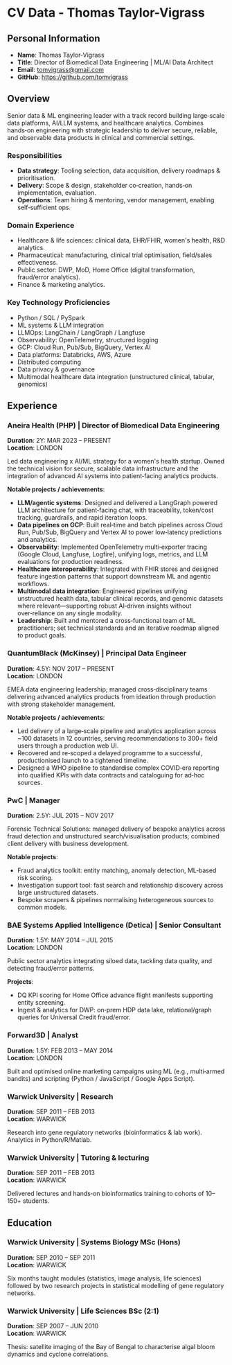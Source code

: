 # CV Data - Thomas Taylor-Vigrass

## Personal Information
- **Name**: Thomas Taylor‑Vigrass
- **Title**: Director of Biomedical Data Engineering | ML/AI Data Architect
- **Email**: tomvigrass@gmail.com
- **GitHub**: https://github.com/tomvigrass

## Overview
Senior data & ML engineering leader with a track record building large‑scale data platforms, AI/LLM systems, and healthcare analytics. Combines hands‑on engineering with strategic leadership to deliver secure, reliable, and observable data products in clinical and commercial settings.

### Responsibilities
- **Data strategy**: Tooling selection, data acquisition, delivery roadmaps & prioritisation.
- **Delivery**: Scope & design, stakeholder co‑creation, hands‑on implementation, evaluation.
- **Operations**: Team hiring & mentoring, vendor management, enabling self‑sufficient ops.

### Domain Experience
- Healthcare & life sciences: clinical data, EHR/FHIR, women's health, R&D analytics.
- Pharmaceutical: manufacturing, clinical trial optimisation, field/sales effectiveness.
- Public sector: DWP, MoD, Home Office (digital transformation, fraud/error analytics).
- Finance & marketing analytics.

### Key Technology Proficiencies
- Python / SQL / PySpark
- ML systems & LLM integration
- LLMOps: LangChain / LangGraph / Langfuse
- Observability: OpenTelemetry, structured logging
- GCP: Cloud Run, Pub/Sub, BigQuery, Vertex AI
- Data platforms: Databricks, AWS, Azure
- Distributed computing
- Data privacy & governance
- Multimodal healthcare data integration (unstructured clinical, tabular, genomics)

## Experience

### Aneira Health (PHP) | Director of Biomedical Data Engineering
**Duration**: 2Y: MAR 2023 – PRESENT  
**Location**: LONDON

Led data engineering x AI/ML strategy for a women's health startup. Owned the technical vision for secure, scalable data infrastructure and the integration of advanced AI systems into patient‑facing analytics products.

**Notable projects / achievements**:
- **LLM/agentic systems**: Designed and delivered a LangGraph powered LLM architecture for patient‑facing chat, with traceability, token/cost tracking, guardrails, and rapid iteration loops.
- **Data pipelines on GCP**: Built real‑time and batch pipelines across Cloud Run, Pub/Sub, BigQuery and Vertex AI to power low‑latency predictions and analytics.
- **Observability**: Implemented OpenTelemetry multi‑exporter tracing (Google Cloud, Langfuse, Logfire), unifying logs, metrics, and LLM evaluations for production readiness.
- **Healthcare interoperability**: Integrated with FHIR stores and designed feature ingestion patterns that support downstream ML and agentic workflows.
- **Multimodal data integration**: Engineered pipelines unifying unstructured health data, tabular clinical records, and genomic datasets where relevant—supporting robust AI‑driven insights without over‑reliance on any single modality.
- **Leadership**: Built and mentored a cross‑functional team of ML practitioners; set technical standards and an iterative roadmap aligned to product goals.

### QuantumBlack (McKinsey) | Principal Data Engineer
**Duration**: 4.5Y: NOV 2017 – PRESENT  
**Location**: LONDON

EMEA data engineering leadership; managed cross‑disciplinary teams delivering advanced analytics products from ideation through production with strong stakeholder management.

**Notable projects / achievements**:
- Led delivery of a large‑scale pipeline and analytics application across ~100 datasets in 12 countries, serving recommendations to 300+ field users through a production web UI.
- Recovered and re‑scoped a delayed programme to a successful, productionised launch to a tightened timeline.
- Designed a WHO pipeline to standardise complex COVID‑era reporting into qualified KPIs with data contracts and cataloguing for ad‑hoc sources.

### PwC | Manager
**Duration**: 2.5Y: JUL 2015 – NOV 2017

Forensic Technical Solutions: managed delivery of bespoke analytics across fraud detection and unstructured search/visualisation products; combined client delivery with business development.

**Notable projects**:
- Fraud analytics toolkit: entity matching, anomaly detection, ML‑based risk scoring.
- Investigation support tool: fast search and relationship discovery across large unstructured datasets.
- Bespoke scrapers & pipelines normalising heterogeneous sources to common models.

### BAE Systems Applied Intelligence (Detica) | Senior Consultant
**Duration**: 1.5Y: MAY 2014 – JUL 2015  
**Location**: LONDON

Public sector analytics integrating siloed data, tackling data quality, and detecting fraud/error patterns.

**Projects**:
- DQ KPI scoring for Home Office advance flight manifests supporting entity screening.
- Ingest & analytics for DWP: on‑prem HDP data lake, relational/graph queries for Universal Credit fraud/error.

### Forward3D | Analyst
**Duration**: 1.5Y: FEB 2013 – MAY 2014  
**Location**: LONDON

Built and optimised online marketing campaigns using ML (e.g., multi‑armed bandits) and scripting (Python / JavaScript / Google Apps Script).

### Warwick University | Research
**Duration**: SEP 2011 – FEB 2013  
**Location**: WARWICK

Research into gene regulatory networks (bioinformatics & lab work). Analytics in Python/R/Matlab.

### Warwick University | Tutoring & lecturing
**Duration**: SEP 2011 – FEB 2013  
**Location**: WARWICK

Delivered lectures and hands‑on bioinformatics training to cohorts of 10–150+ students.

## Education

### Warwick University | Systems Biology MSc (Hons)
**Duration**: SEP 2010 – SEP 2011  
**Location**: WARWICK

Six months taught modules (statistics, image analysis, life sciences) followed by two research projects in statistical modelling of gene regulatory networks.

### Warwick University | Life Sciences BSc (2:1)
**Duration**: SEP 2007 – JUN 2010  
**Location**: WARWICK

Thesis: satellite imaging of the Bay of Bengal to characterise algal bloom dynamics and cyclone correlations.